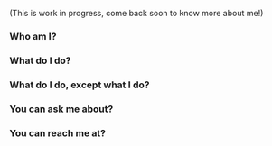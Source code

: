(This is work in progress, come back soon to know more about me!)
### Who am I?

### What do I do?

### What do I do, except what I do?

### You can ask me about?

### You can reach me at?


<!--
**ameyanator/ameyanator** is a ✨ _special_ ✨ repository because its `README.md` (this file) appears on your GitHub profile.

Here are some ideas to get you started:

- 🔭 I’m currently working on ...
- 🌱 I’m currently learning ...
- 👯 I’m looking to collaborate on ...
- 🤔 I’m looking for help with ...
- 💬 Ask me about ...
- 📫 How to reach me: ...
- 😄 Pronouns: ...
- ⚡ Fun fact: ...
-->
